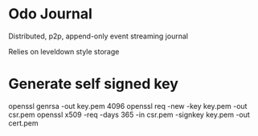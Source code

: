 # Odo Journal

Distributed, p2p, append-only event streaming journal

Relies on leveldown style storage

# Generate self signed key
openssl genrsa -out key.pem 4096
openssl req -new -key key.pem -out csr.pem
openssl x509 -req -days 365 -in csr.pem -signkey key.pem -out cert.pem
